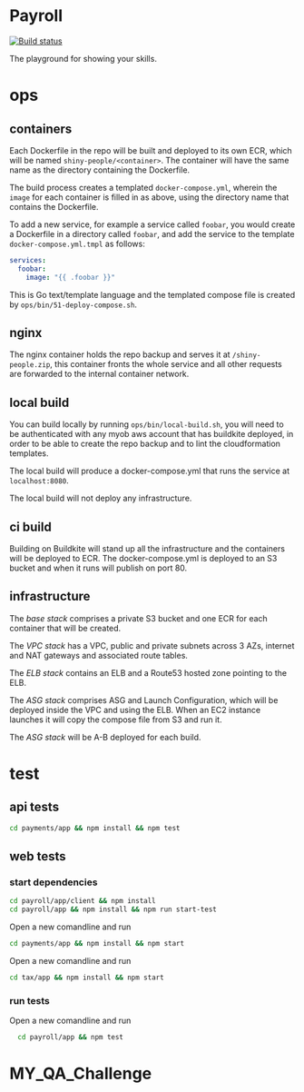 # Payroll

[![Build status](https://badge.buildkite.com/daa4529480875fa6acfb1b9e2419361d50a80324389b5528de.svg)](https://buildkite.com/myob/shiny-people)

The playground for showing your skills.

# ops

## containers

Each Dockerfile in the repo will be built and deployed to its own ECR, which will be named `shiny-people/<container>`. The container will have the same name as the directory containing the Dockerfile.

The build process creates a templated `docker-compose.yml`, wherein the `image` for each container is filled in as above, using the directory name that contains the Dockerfile.

To add a new service, for example a service called `foobar`, you would create a Dockerfile in a directory called `foobar`, and add the service to the template `docker-compose.yml.tmpl` as follows:

```yaml
services:
  foobar:
    image: "{{ .foobar }}"
```

This is Go text/template language and the templated compose file is created by `ops/bin/51-deploy-compose.sh`.

## nginx

The nginx container holds the repo backup and serves it at `/shiny-people.zip`, this container
fronts the whole service and all other requests are forwarded to the internal container network.

## local build

You can build locally by running `ops/bin/local-build.sh`, you will need to be authenticated
with any myob aws account that has buildkite deployed, in order to be able to create the repo
backup and to lint the cloudformation templates.

The local build will produce a docker-compose.yml that runs the service at `localhost:8080`.

The local build will not deploy any infrastructure.

## ci build

Building on Buildkite will stand up all the infrastructure and the containers will be deployed
to ECR. The docker-compose.yml is deployed to an S3 bucket and when it runs will publish on port 80.

## infrastructure

The *base stack* comprises a private S3 bucket and one ECR for each container that will be created.

The *VPC stack* has a VPC, public and private subnets across 3 AZs, internet and NAT gateways and
associated route tables.

The *ELB stack* contains an ELB and a Route53 hosted zone pointing to the ELB.

The *ASG stack* comprises ASG and Launch Configuration, which will be deployed inside the
VPC and using the ELB.
When an EC2 instance launches it will copy the compose file from S3 and run it.

The *ASG stack* will be A-B deployed for each build.

# test

## api tests
```bash
cd payments/app && npm install && npm test
```

## web tests

### start dependencies
```bash
cd payroll/app/client && npm install
cd payroll/app && npm install && npm run start-test
```
Open a new comandline and run

```bash
cd payments/app && npm install && npm start
```
Open a new comandline and run

```bash
cd tax/app && npm install && npm start
```

### run tests
Open a new comandline and run
```bash
  cd payroll/app && npm test
```
# MY_QA_Challenge

